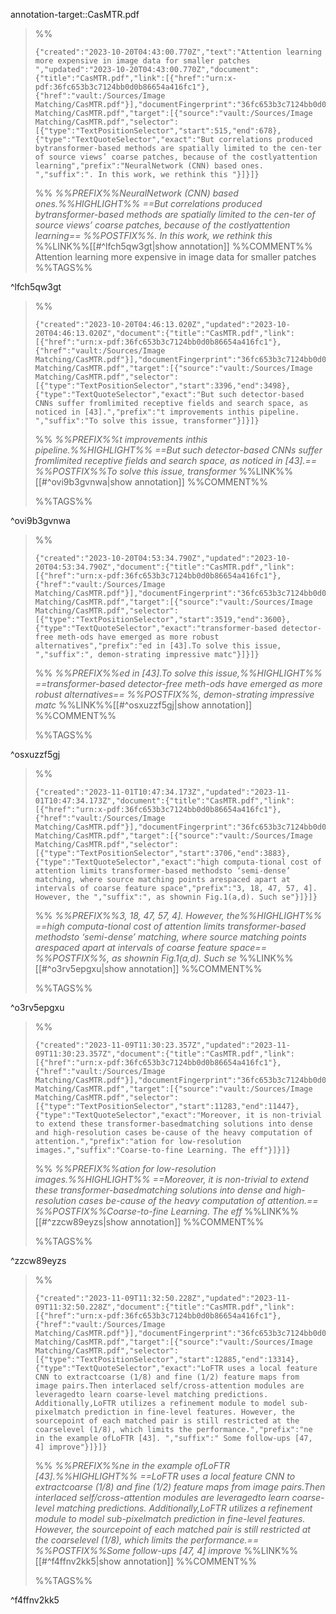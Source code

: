 annotation-target::CasMTR.pdf

>%%
>```annotation-json
>{"created":"2023-10-20T04:43:00.770Z","text":"Attention learning more expensive in image data for smaller patches ","updated":"2023-10-20T04:43:00.770Z","document":{"title":"CasMTR.pdf","link":[{"href":"urn:x-pdf:36fc653b3c7124bb0d0b86654a416fc1"},{"href":"vault:/Sources/Image Matching/CasMTR.pdf"}],"documentFingerprint":"36fc653b3c7124bb0d0b86654a416fc1"},"uri":"vault:/Sources/Image Matching/CasMTR.pdf","target":[{"source":"vault:/Sources/Image Matching/CasMTR.pdf","selector":[{"type":"TextPositionSelector","start":515,"end":678},{"type":"TextQuoteSelector","exact":"But correlations produced bytransformer-based methods are spatially limited to the cen-ter of source views’ coarse patches, because of the costlyattention learning","prefix":"NeuralNetwork (CNN) based ones. ","suffix":". In this work, we rethink this "}]}]}
>```
>%%
>*%%PREFIX%%NeuralNetwork (CNN) based ones.%%HIGHLIGHT%% ==But correlations produced bytransformer-based methods are spatially limited to the cen-ter of source views’ coarse patches, because of the costlyattention learning== %%POSTFIX%%. In this work, we rethink this*
>%%LINK%%[[#^lfch5qw3gt|show annotation]]
>%%COMMENT%%
>Attention learning more expensive in image data for smaller patches 
>%%TAGS%%
>
^lfch5qw3gt


>%%
>```annotation-json
>{"created":"2023-10-20T04:46:13.020Z","updated":"2023-10-20T04:46:13.020Z","document":{"title":"CasMTR.pdf","link":[{"href":"urn:x-pdf:36fc653b3c7124bb0d0b86654a416fc1"},{"href":"vault:/Sources/Image Matching/CasMTR.pdf"}],"documentFingerprint":"36fc653b3c7124bb0d0b86654a416fc1"},"uri":"vault:/Sources/Image Matching/CasMTR.pdf","target":[{"source":"vault:/Sources/Image Matching/CasMTR.pdf","selector":[{"type":"TextPositionSelector","start":3396,"end":3498},{"type":"TextQuoteSelector","exact":"But such detector-based CNNs suffer fromlimited receptive fields and search space, as noticed in [43].","prefix":"t improvements inthis pipeline. ","suffix":"To solve this issue, transformer"}]}]}
>```
>%%
>*%%PREFIX%%t improvements inthis pipeline.%%HIGHLIGHT%% ==But such detector-based CNNs suffer fromlimited receptive fields and search space, as noticed in [43].== %%POSTFIX%%To solve this issue, transformer*
>%%LINK%%[[#^ovi9b3gvnwa|show annotation]]
>%%COMMENT%%
>
>%%TAGS%%
>
^ovi9b3gvnwa


>%%
>```annotation-json
>{"created":"2023-10-20T04:53:34.790Z","updated":"2023-10-20T04:53:34.790Z","document":{"title":"CasMTR.pdf","link":[{"href":"urn:x-pdf:36fc653b3c7124bb0d0b86654a416fc1"},{"href":"vault:/Sources/Image Matching/CasMTR.pdf"}],"documentFingerprint":"36fc653b3c7124bb0d0b86654a416fc1"},"uri":"vault:/Sources/Image Matching/CasMTR.pdf","target":[{"source":"vault:/Sources/Image Matching/CasMTR.pdf","selector":[{"type":"TextPositionSelector","start":3519,"end":3600},{"type":"TextQuoteSelector","exact":"transformer-based detector-free meth-ods have emerged as more robust alternatives","prefix":"ed in [43].To solve this issue, ","suffix":", demon-strating impressive matc"}]}]}
>```
>%%
>*%%PREFIX%%ed in [43].To solve this issue,%%HIGHLIGHT%% ==transformer-based detector-free meth-ods have emerged as more robust alternatives== %%POSTFIX%%, demon-strating impressive matc*
>%%LINK%%[[#^osxuzzf5gj|show annotation]]
>%%COMMENT%%
>
>%%TAGS%%
>
^osxuzzf5gj


>%%
>```annotation-json
>{"created":"2023-11-01T10:47:34.173Z","updated":"2023-11-01T10:47:34.173Z","document":{"title":"CasMTR.pdf","link":[{"href":"urn:x-pdf:36fc653b3c7124bb0d0b86654a416fc1"},{"href":"vault:/Sources/Image Matching/CasMTR.pdf"}],"documentFingerprint":"36fc653b3c7124bb0d0b86654a416fc1"},"uri":"vault:/Sources/Image Matching/CasMTR.pdf","target":[{"source":"vault:/Sources/Image Matching/CasMTR.pdf","selector":[{"type":"TextPositionSelector","start":3706,"end":3883},{"type":"TextQuoteSelector","exact":"high computa-tional cost of attention limits transformer-based methodsto ‘semi-dense’ matching, where source matching points arespaced apart at intervals of coarse feature space","prefix":"3, 18, 47, 57, 4]. However, the ","suffix":", as shownin Fig.1(a,d). Such se"}]}]}
>```
>%%
>*%%PREFIX%%3, 18, 47, 57, 4]. However, the%%HIGHLIGHT%% ==high computa-tional cost of attention limits transformer-based methodsto ‘semi-dense’ matching, where source matching points arespaced apart at intervals of coarse feature space== %%POSTFIX%%, as shownin Fig.1(a,d). Such se*
>%%LINK%%[[#^o3rv5epgxu|show annotation]]
>%%COMMENT%%
>
>%%TAGS%%
>
^o3rv5epgxu


>%%
>```annotation-json
>{"created":"2023-11-09T11:30:23.357Z","updated":"2023-11-09T11:30:23.357Z","document":{"title":"CasMTR.pdf","link":[{"href":"urn:x-pdf:36fc653b3c7124bb0d0b86654a416fc1"},{"href":"vault:/Sources/Image Matching/CasMTR.pdf"}],"documentFingerprint":"36fc653b3c7124bb0d0b86654a416fc1"},"uri":"vault:/Sources/Image Matching/CasMTR.pdf","target":[{"source":"vault:/Sources/Image Matching/CasMTR.pdf","selector":[{"type":"TextPositionSelector","start":11283,"end":11447},{"type":"TextQuoteSelector","exact":"Moreover, it is non-trivial to extend these transformer-basedmatching solutions into dense and high-resolution cases be-cause of the heavy computation of attention.","prefix":"ation for low-resolution images.","suffix":"Coarse-to-fine Learning. The eff"}]}]}
>```
>%%
>*%%PREFIX%%ation for low-resolution images.%%HIGHLIGHT%% ==Moreover, it is non-trivial to extend these transformer-basedmatching solutions into dense and high-resolution cases be-cause of the heavy computation of attention.== %%POSTFIX%%Coarse-to-fine Learning. The eff*
>%%LINK%%[[#^zzcw89eyzs|show annotation]]
>%%COMMENT%%
>
>%%TAGS%%
>
^zzcw89eyzs


>%%
>```annotation-json
>{"created":"2023-11-09T11:32:50.228Z","updated":"2023-11-09T11:32:50.228Z","document":{"title":"CasMTR.pdf","link":[{"href":"urn:x-pdf:36fc653b3c7124bb0d0b86654a416fc1"},{"href":"vault:/Sources/Image Matching/CasMTR.pdf"}],"documentFingerprint":"36fc653b3c7124bb0d0b86654a416fc1"},"uri":"vault:/Sources/Image Matching/CasMTR.pdf","target":[{"source":"vault:/Sources/Image Matching/CasMTR.pdf","selector":[{"type":"TextPositionSelector","start":12885,"end":13314},{"type":"TextQuoteSelector","exact":"LoFTR uses a local feature CNN to extractcoarse (1/8) and fine (1/2) feature maps from image pairs.Then interlaced self/cross-attention modules are leveragedto learn coarse-level matching predictions. Additionally,LoFTR utilizes a refinement module to model sub-pixelmatch prediction in fine-level features. However, the sourcepoint of each matched pair is still restricted at the coarselevel (1/8), which limits the performance.","prefix":"ne in the example ofLoFTR [43]. ","suffix":" Some follow-ups [47, 4] improve"}]}]}
>```
>%%
>*%%PREFIX%%ne in the example ofLoFTR [43].%%HIGHLIGHT%% ==LoFTR uses a local feature CNN to extractcoarse (1/8) and fine (1/2) feature maps from image pairs.Then interlaced self/cross-attention modules are leveragedto learn coarse-level matching predictions. Additionally,LoFTR utilizes a refinement module to model sub-pixelmatch prediction in fine-level features. However, the sourcepoint of each matched pair is still restricted at the coarselevel (1/8), which limits the performance.== %%POSTFIX%%Some follow-ups [47, 4] improve*
>%%LINK%%[[#^f4ffnv2kk5|show annotation]]
>%%COMMENT%%
>
>%%TAGS%%
>
^f4ffnv2kk5

